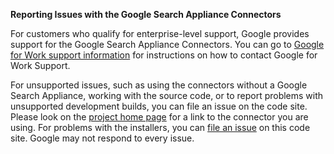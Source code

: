 **Reporting Issues with the Google Search Appliance Connectors**

For customers who qualify for enterprise-level support, Google
provides support for the Google Search Appliance Connectors. You can
go to [Google for Work support information](http://www.google.com/support/enterprise/go/gsa_support)
for instructions on how to contact Google for Work Support.

For unsupported issues, such as using the connectors without a Google Search
Appliance, working with the source code, or to report problems with
unsupported development builds, you can file an issue on the code site.
Please look on the
[project home page](http://code.google.com/p/googlesearchapplianceconnectors/)
for a link to the connector you are using. For problems with the installers, you can
[file an issue](http://code.google.com/p/googlesearchapplianceconnectors/issues/list)
on this code site. Google may not respond to every issue.